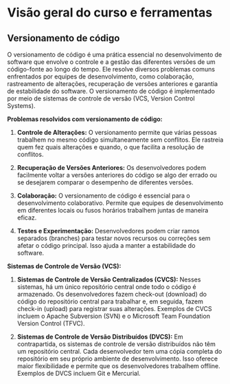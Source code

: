 # Visão geral do curso e ferramentas

## Versionamento de código

O versionamento de código é uma prática essencial no desenvolvimento de software que envolve o controle e a gestão das diferentes versões de um código-fonte ao longo do tempo. Ele resolve diversos problemas comuns enfrentados por equipes de desenvolvimento, como colaboração, rastreamento de alterações, recuperação de versões anteriores e garantia de estabilidade do software. O versionamento de código é implementado por meio de sistemas de controle de versão (VCS, Version Control Systems).

**Problemas resolvidos com versionamento de código:**

1. **Controle de Alterações:** O versionamento permite que várias pessoas trabalhem no mesmo código simultaneamente sem conflitos. Ele rastreia quem fez quais alterações e quando, o que facilita a resolução de conflitos.

2. **Recuperação de Versões Anteriores:** Os desenvolvedores podem facilmente voltar a versões anteriores do código se algo der errado ou se desejarem comparar o desempenho de diferentes versões.

3. **Colaboração:** O versionamento de código é essencial para o desenvolvimento colaborativo. Permite que equipes de desenvolvimento em diferentes locais ou fusos horários trabalhem juntas de maneira eficaz.

4. **Testes e Experimentação:** Desenvolvedores podem criar ramos separados (branches) para testar novos recursos ou correções sem afetar o código principal. Isso ajuda a manter a estabilidade do software.

**Sistemas de Controle de Versão (VCS):**

1. **Sistemas de Controle de Versão Centralizados (CVCS):** Nesses sistemas, há um único repositório central onde todo o código é armazenado. Os desenvolvedores fazem check-out (download) do código do repositório central para trabalhar e, em seguida, fazem check-in (upload) para registrar suas alterações. Exemplos de CVCS incluem o Apache Subversion (SVN) e o Microsoft Team Foundation Version Control (TFVC).

2. **Sistemas de Controle de Versão Distribuídos (DVCS):** Em contrapartida, os sistemas de controle de versão distribuídos não têm um repositório central. Cada desenvolvedor tem uma cópia completa do repositório em seu próprio ambiente de desenvolvimento. Isso oferece maior flexibilidade e permite que os desenvolvedores trabalhem offline. Exemplos de DVCS incluem Git e Mercurial.